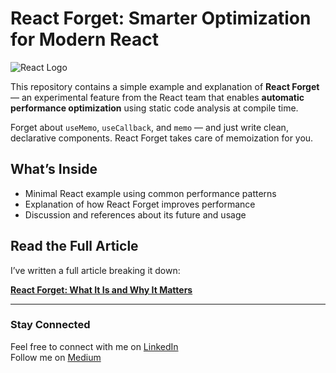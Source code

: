 # React Forget: Smarter Optimization for Modern React

![React Logo](https://upload.wikimedia.org/wikipedia/commons/a/a7/React-icon.svg)

This repository contains a simple example and explanation of **React Forget** — an experimental feature from the React team that enables **automatic performance optimization** using static code analysis at compile time.

Forget about `useMemo`, `useCallback`, and `memo` — and just write clean, declarative components. React Forget takes care of memoization for you.

## What’s Inside

- Minimal React example using common performance patterns
- Explanation of how React Forget improves performance
- Discussion and references about its future and usage

## Read the Full Article

I’ve written a full article breaking it down:

[**React Forget: What It Is and Why It Matters**](https://medium.com/@designweb.azadeh/what-is-react-forget-and-why-it-matters-7a9823e0877f)

---

### Stay Connected
Feel free to connect with me on [LinkedIn](https://www.linkedin.com/in/azadeh-sharifi-soltani)  
Follow me on [Medium](https://medium.com/@designweb.azadeh)


